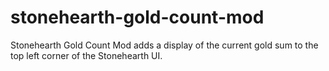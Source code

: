 # stonehearth-gold-count-mod
Stonehearth Gold Count Mod adds a display of the current gold sum to the top left corner of the Stonehearth UI.


